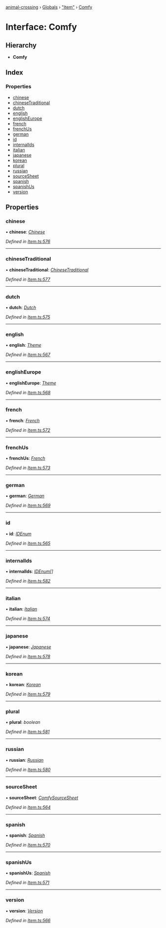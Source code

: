 [animal-crossing](../README.md) › [Globals](../globals.md) › ["Item"](../modules/_item_.md) › [Comfy](_item_.comfy.md)

# Interface: Comfy

## Hierarchy

* **Comfy**

## Index

### Properties

* [chinese](_item_.comfy.md#chinese)
* [chineseTraditional](_item_.comfy.md#chinesetraditional)
* [dutch](_item_.comfy.md#dutch)
* [english](_item_.comfy.md#english)
* [englishEurope](_item_.comfy.md#englisheurope)
* [french](_item_.comfy.md#french)
* [frenchUs](_item_.comfy.md#frenchus)
* [german](_item_.comfy.md#german)
* [id](_item_.comfy.md#id)
* [internalIds](_item_.comfy.md#internalids)
* [italian](_item_.comfy.md#italian)
* [japanese](_item_.comfy.md#japanese)
* [korean](_item_.comfy.md#korean)
* [plural](_item_.comfy.md#plural)
* [russian](_item_.comfy.md#russian)
* [sourceSheet](_item_.comfy.md#sourcesheet)
* [spanish](_item_.comfy.md#spanish)
* [spanishUs](_item_.comfy.md#spanishus)
* [version](_item_.comfy.md#version)

## Properties

###  chinese

• **chinese**: *[Chinese](../enums/_item_.chinese.md)*

*Defined in [Item.ts:576](https://github.com/Norviah/animal-crossing/blob/fbef868/module/types/Item.ts#L576)*

___

###  chineseTraditional

• **chineseTraditional**: *[ChineseTraditional](../enums/_item_.chinesetraditional.md)*

*Defined in [Item.ts:577](https://github.com/Norviah/animal-crossing/blob/fbef868/module/types/Item.ts#L577)*

___

###  dutch

• **dutch**: *[Dutch](../enums/_item_.dutch.md)*

*Defined in [Item.ts:575](https://github.com/Norviah/animal-crossing/blob/fbef868/module/types/Item.ts#L575)*

___

###  english

• **english**: *[Theme](../enums/_item_.theme.md)*

*Defined in [Item.ts:567](https://github.com/Norviah/animal-crossing/blob/fbef868/module/types/Item.ts#L567)*

___

###  englishEurope

• **englishEurope**: *[Theme](../enums/_item_.theme.md)*

*Defined in [Item.ts:568](https://github.com/Norviah/animal-crossing/blob/fbef868/module/types/Item.ts#L568)*

___

###  french

• **french**: *[French](../enums/_item_.french.md)*

*Defined in [Item.ts:572](https://github.com/Norviah/animal-crossing/blob/fbef868/module/types/Item.ts#L572)*

___

###  frenchUs

• **frenchUs**: *[French](../enums/_item_.french.md)*

*Defined in [Item.ts:573](https://github.com/Norviah/animal-crossing/blob/fbef868/module/types/Item.ts#L573)*

___

###  german

• **german**: *[German](../enums/_item_.german.md)*

*Defined in [Item.ts:569](https://github.com/Norviah/animal-crossing/blob/fbef868/module/types/Item.ts#L569)*

___

###  id

• **id**: *[IDEnum](../enums/_item_.idenum.md)*

*Defined in [Item.ts:565](https://github.com/Norviah/animal-crossing/blob/fbef868/module/types/Item.ts#L565)*

___

###  internalIds

• **internalIds**: *[IDEnum](../enums/_item_.idenum.md)[]*

*Defined in [Item.ts:582](https://github.com/Norviah/animal-crossing/blob/fbef868/module/types/Item.ts#L582)*

___

###  italian

• **italian**: *[Italian](../enums/_item_.italian.md)*

*Defined in [Item.ts:574](https://github.com/Norviah/animal-crossing/blob/fbef868/module/types/Item.ts#L574)*

___

###  japanese

• **japanese**: *[Japanese](../enums/_item_.japanese.md)*

*Defined in [Item.ts:578](https://github.com/Norviah/animal-crossing/blob/fbef868/module/types/Item.ts#L578)*

___

###  korean

• **korean**: *[Korean](../enums/_item_.korean.md)*

*Defined in [Item.ts:579](https://github.com/Norviah/animal-crossing/blob/fbef868/module/types/Item.ts#L579)*

___

###  plural

• **plural**: *boolean*

*Defined in [Item.ts:581](https://github.com/Norviah/animal-crossing/blob/fbef868/module/types/Item.ts#L581)*

___

###  russian

• **russian**: *[Russian](../enums/_item_.russian.md)*

*Defined in [Item.ts:580](https://github.com/Norviah/animal-crossing/blob/fbef868/module/types/Item.ts#L580)*

___

###  sourceSheet

• **sourceSheet**: *[ComfySourceSheet](../enums/_item_.comfysourcesheet.md)*

*Defined in [Item.ts:564](https://github.com/Norviah/animal-crossing/blob/fbef868/module/types/Item.ts#L564)*

___

###  spanish

• **spanish**: *[Spanish](../enums/_item_.spanish.md)*

*Defined in [Item.ts:570](https://github.com/Norviah/animal-crossing/blob/fbef868/module/types/Item.ts#L570)*

___

###  spanishUs

• **spanishUs**: *[Spanish](../enums/_item_.spanish.md)*

*Defined in [Item.ts:571](https://github.com/Norviah/animal-crossing/blob/fbef868/module/types/Item.ts#L571)*

___

###  version

• **version**: *[Version](../enums/_item_.version.md)*

*Defined in [Item.ts:566](https://github.com/Norviah/animal-crossing/blob/fbef868/module/types/Item.ts#L566)*
